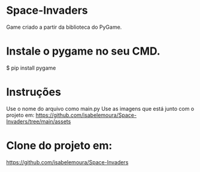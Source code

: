 # Space-Invaders
Game criado a partir da biblioteca do PyGame. 

# Instale o pygame no seu CMD. 
$ pip install pygame

# Instruções 
Use o nome do arquivo como main.py
Use as imagens que está junto com o projeto em: https://github.com/isabelemoura/Space-Invaders/tree/main/assets

# Clone do projeto em: 
https://github.com/isabelemoura/Space-Invaders
